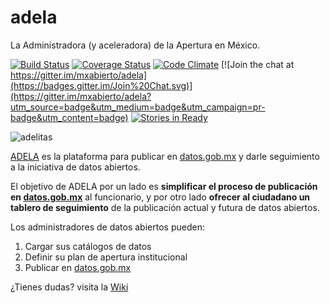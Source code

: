 adela
=====

La Administradora (y aceleradora) de la Apertura en México.

[![Build Status](https://travis-ci.org/mxabierto/adela.png)](https://travis-ci.org/mxabierto/adela)
[![Coverage Status](https://coveralls.io/repos/mxabierto/adela/badge.png)](https://coveralls.io/r/mxabierto/adela)
[![Code Climate](https://codeclimate.com/github/mxabierto/adela.png)](https://codeclimate.com/github/mxabierto/adela)
[![Join the chat at https://gitter.im/mxabierto/adela](https://badges.gitter.im/Join%20Chat.svg)](https://gitter.im/mxabierto/adela?utm_source=badge&utm_medium=badge&utm_campaign=pr-badge&utm_content=badge)
[![Stories in Ready](https://badge.waffle.io/mxabierto/adela.png?label=ready&title=Ready)](https://waffle.io/mxabierto/adela)

![adelitas](http://culturacolectiva.com/wp-content/uploads/2013/10/adelitas.gif)

[ADELA](http://adela.datos.gob.mx) es la plataforma para publicar en [datos.gob.mx](https://datos.gob.mx) y darle seguimiento a la iniciativa de datos abiertos.

El objetivo de ADELA por un lado es **simplificar el proceso de publicación en [datos.gob.mx](https://datos.gob.mx)** al funcionario, y por otro lado **ofrecer al ciudadano un tablero de seguimiento** de la publicación actual y futura de datos abiertos.

Los administradores de datos abiertos pueden:

1. Cargar sus catálogos de datos
2. Definir su plan de apertura institucional
3. Publicar en [datos.gob.mx](https://datos.gob.mx)

¿Tienes dudas? visita la [Wiki](https://github.com/mxabierto/adela/wiki)
